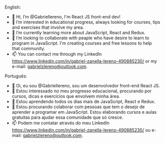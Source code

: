 English:

- 👋 Hi, I’m @Gabriellereno, I'm React JS front-end dev!
- 👀 I’m interested in educational progress, always looking for courses, tips and exercises that involve my area.
- 🌱 I’m currently learning more about JavaScript, React and Redux.
- 💞️ I’m looking to collaborate with peaple who have desire to learn to program in JavaScript. I'm creating courses and free lessons to help that community.
- 📫 You can contact me through my LinkedIn https://www.linkedin.com/in/gabriel-zanella-lereno-490885230/ or my e-mail: gabrielzlereno@outlook.com.

Português:

- 👋 Oi, eu sou @Gabriellereno, sou um desenvolvedor front-end React JS.
- 👀 Estou interessado no meu progresso educacional, procurando por cursos, dicas e exercícios que envolvem minha área.
- 🌱 Estou aprendendo todos os dias mais de JavaScript, React e Redux.
- 💞️ Estou procurando colaborar com pessoas que tem o desejo de aprender a programar em JavaScript. Estou elaborando cursos e aulas gratuitas para ajudar essa comunidade que só cresce.
- 📫 Podem me contatar através do meu LinkedIn https://www.linkedin.com/in/gabriel-zanella-lereno-490885230/ ou e-mail: gabrielzlereno@outlook.com.

